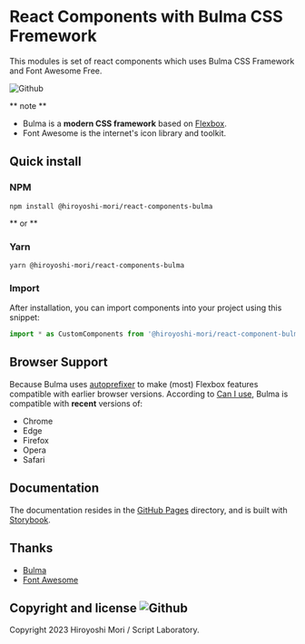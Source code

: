 # React Components with Bulma CSS Fremework

This modules is set of react components which uses Bulma CSS Framework and Font Awesome Free.

![Github](https://img.shields.io/github/v/release/HiroyoshiMori/react-components-bulma)

** note **
- Bulma is a **modern CSS framework** based on [Flexbox](https://developer.mozilla.org/en-US/docs/Web/CSS/CSS_Flexible_Box_Layout/Using_CSS_flexible_boxes).
- Font Awesome is the internet's icon library and toolkit.

## Quick install

### NPM

```shell
npm install @hiroyoshi-mori/react-components-bulma
```

** or **

### Yarn

``` shell
yarn @hiroyoshi-mori/react-components-bulma
```

### Import

After installation, you can import components into your project using this snippet:
```typescript
import * as CustomComponents from '@hiroyoshi-mori/react-component-bulma';
```

## Browser Support

Because Bulma uses [autoprefixer](https://github.com/postcss/autoprefixer) to make (most) Flexbox features compatible with earlier browser versions. According to [Can I use](https://caniuse.com/#feat=flexbox), Bulma is compatible with **recent** versions of:

- Chrome
- Edge
- Firefox
- Opera
- Safari

## Documentation

The documentation resides in the [GitHub Pages](https://hiroyoshimori.github.io/react-components-bulma/?path=/docs/configure-your-project--docs) directory, and is built with [Storybook](https://storybook.js.org/).

## Thanks

- [Bulma](https://bulma.io)
- [Font Awesome](https://fontawesome.com/)

## Copyright and license ![Github](https://img.shields.io/github/license/HiroyoshiMori/react-components-bulma?logo=Github)

Copyright 2023 Hiroyoshi Mori / Script Laboratory.
